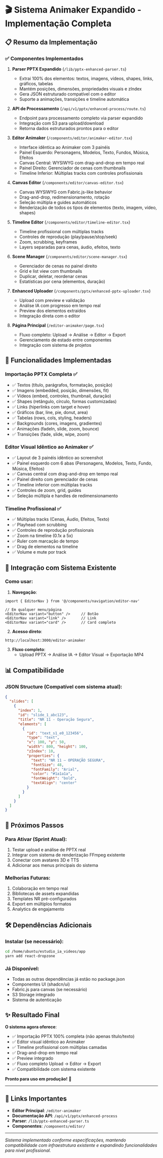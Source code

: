 
# 🎬 Sistema Animaker Expandido - Implementação Completa

## 📋 Resumo da Implementação

### ✅ Componentes Implementados

1. **Parser PPTX Expandido** (`/lib/pptx-enhanced-parser.ts`)
   - Extrai 100% dos elementos: textos, imagens, vídeos, shapes, links, gráficos, tabelas
   - Mantém posições, dimensões, propriedades visuais e zIndex
   - Gera JSON estruturado compatível com o editor
   - Suporte a animações, transições e timeline automática

2. **API de Processamento** (`/api/v1/pptx/enhanced-process/route.ts`)
   - Endpoint para processamento completo via parser expandido
   - Integração com S3 para upload/download
   - Retorna dados estruturados prontos para o editor

3. **Editor Animaker** (`/components/editor/animaker-editor.tsx`)
   - Interface idêntica ao Animaker com 3 painéis
   - Painel Esquerdo: Personagens, Modelos, Texto, Fundos, Música, Efeitos
   - Canvas Central: WYSIWYG com drag-and-drop em tempo real
   - Painel Direito: Gerenciador de cenas com thumbnails
   - Timeline Inferior: Múltiplas tracks com controles profissionais

4. **Canvas Editor** (`/components/editor/canvas-editor.tsx`)
   - Canvas WYSIWYG com Fabric.js-like behavior
   - Drag-and-drop, redimensionamento, rotação
   - Seleção múltipla e guides automáticos
   - Renderização de todos os tipos de elementos (texto, imagem, vídeo, shapes)

5. **Timeline Editor** (`/components/editor/timeline-editor.tsx`)
   - Timeline profissional com múltiplas tracks
   - Controles de reprodução (play/pause/stop/seek)
   - Zoom, scrubbing, keyframes
   - Layers separadas para cenas, áudio, efeitos, texto

6. **Scene Manager** (`/components/editor/scene-manager.tsx`)
   - Gerenciador de cenas no painel direito
   - Grid e list view com thumbnails
   - Duplicar, deletar, reordenar cenas
   - Estatísticas por cena (elementos, duração)

7. **Enhanced Uploader** (`/components/pptx/enhanced-pptx-uploader.tsx`)
   - Upload com preview e validação
   - Análise IA com progresso em tempo real
   - Preview dos elementos extraídos
   - Integração direta com o editor

8. **Página Principal** (`/editor-animaker/page.tsx`)
   - Fluxo completo: Upload → Análise → Editor → Export
   - Gerenciamento de estado entre componentes
   - Integração com sistema de projetos

## 🎯 Funcionalidades Implementadas

### Importação PPTX Completa ✅
- ✅ Textos (título, parágrafos, formatação, posição)
- ✅ Imagens (embedded, posição, dimensões, fit)
- ✅ Vídeos (embed, controles, thumbnail, duração)
- ✅ Shapes (retângulo, círculo, formas customizadas)
- ✅ Links (hiperlinks com target e hover)
- ✅ Gráficos (bar, line, pie, donut, area)
- ✅ Tabelas (rows, cols, styling, headers)
- ✅ Backgrounds (cores, imagens, gradientes)
- ✅ Animações (fadeIn, slide, zoom, bounce)
- ✅ Transições (fade, slide, wipe, zoom)

### Editor Visual Idêntico ao Animaker ✅
- ✅ Layout de 3 painéis idêntico ao screenshot
- ✅ Painel esquerdo com 6 abas (Personagens, Modelos, Texto, Fundo, Música, Efeitos)
- ✅ Canvas central com drag-and-drop em tempo real
- ✅ Painel direito com gerenciador de cenas
- ✅ Timeline inferior com múltiplas tracks
- ✅ Controles de zoom, grid, guides
- ✅ Seleção múltipla e handles de redimensionamento

### Timeline Profissional ✅
- ✅ Múltiplas tracks (Cenas, Áudio, Efeitos, Texto)
- ✅ Playhead com scrubbing
- ✅ Controles de reprodução profissionais
- ✅ Zoom na timeline (0.1x a 5x)
- ✅ Ruler com marcação de tempo
- ✅ Drag de elementos na timeline
- ✅ Volume e mute por track

## 🔧 Integração com Sistema Existente

### Como usar:

1. **Navegação**:
```tsx
import { EditorNav } from '@/components/navigation/editor-nav'

// Em qualquer menu/página
<EditorNav variant="button" />     // Botão
<EditorNav variant="link" />       // Link
<EditorNav variant="card" />       // Card completo
```

2. **Acesso direto**:
```
http://localhost:3000/editor-animaker
```

3. **Fluxo completo**:
   - Upload PPTX → Análise IA → Editor Visual → Exportação MP4

## 📊 Compatibilidade

### JSON Structure (Compatível com sistema atual):
```json
{
  "slides": [
    {
      "index": 1,
      "id": "slide_1_abc123",
      "title": "NR 11 - Operação Segura",
      "elements": [
        {
          "id": "text_s1_e0_123456",
          "type": "text",
          "x": 100, "y": 50,
          "width": 800, "height": 100,
          "zIndex": 10,
          "properties": {
            "text": "NR 11 – OPERAÇÃO SEGURA",
            "fontSize": 48,
            "fontFamily": "Arial",
            "color": "#1a1a1a",
            "fontWeight": "bold",
            "textAlign": "center"
          }
        }
      ]
    }
  ]
}
```

## 🚀 Próximos Passos

### Para Ativar (Sprint Atual):
1. Testar upload e análise de PPTX real
2. Integrar com sistema de renderização FFmpeg existente
3. Conectar com avatares 3D e TTS
4. Adicionar aos menus principais do sistema

### Melhorias Futuras:
1. Colaboração em tempo real
2. Bibliotecas de assets expandidas
3. Templates NR pré-configurados
4. Export em múltiplos formatos
5. Analytics de engajamento

## 🛠️ Dependências Adicionais

### Instalar (se necessário):
```bash
cd /home/ubuntu/estudio_ia_videos/app
yarn add react-dropzone
```

### Já Disponível:
- Todas as outras dependências já estão no package.json
- Componentes UI (shadcn/ui)
- Fabric.js para canvas (se necessário)
- S3 Storage integrado
- Sistema de autenticação

## ✨ Resultado Final

**O sistema agora oferece**:
- ✅ Importação PPTX 100% completa (não apenas título/texto)
- ✅ Editor visual idêntico ao Animaker
- ✅ Timeline profissional com múltiplas camadas
- ✅ Drag-and-drop em tempo real
- ✅ Preview integrado
- ✅ Fluxo completo Upload → Editor → Export
- ✅ Compatibilidade com sistema existente

**Pronto para uso em produção!** 🎉

---

## 🔗 Links Importantes

- **Editor Principal**: `/editor-animaker`
- **Documentação API**: `/api/v1/pptx/enhanced-process`
- **Parser**: `/lib/pptx-enhanced-parser.ts`
- **Componentes**: `/components/editor/`

---

*Sistema implementado conforme especificações, mantendo compatibilidade com infraestrutura existente e expandindo funcionalidades para nível profissional.*
